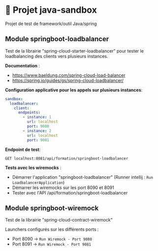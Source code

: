 # :bricks: Projet java-sandbox

Projet de test de framework/outil Java/spring


## Module springboot-loadbalancer

Test de la librairie "spring-cloud-starter-loadbalancer" pour tester le loadbalancing des clients vers plusieurs instances.

**Documentation** :
- https://www.baeldung.com/spring-cloud-load-balancer
- https://spring.io/guides/gs/spring-cloud-loadbalancer/

**Configuration applicative pour les appels sur plusieurs instances**:
```yaml
sandbox:
  loadbalancer:
    client:
      endpoints:
        - instance: 1
          url: localhost
          port: 9080
        - instance: 2
          url: localhost
          port: 9081
```

**Endpoint de test**:
```
GET localhost:8081/api/formation/springboot-loadbalancer
```

**Tests avec les wiremocks** :
- Démarrer l'application "springboot-loadbalancer" (Runner intellij : `Run LoadbalancerApplication`)
- Démarrer les wiremocks sur les port 8090 et 8091 
- Tester avec l'API /api/formation/springboot-loadbalancer


## Module springboot-wiremock

Test de la librairie "spring-cloud-contract-wiremock"

Launchers configurés sur les différents ports :
- Port 8090 -> `Run Wiremock - Port 9080`
- Port 8091 -> `Run Wiremock - Port 9081`